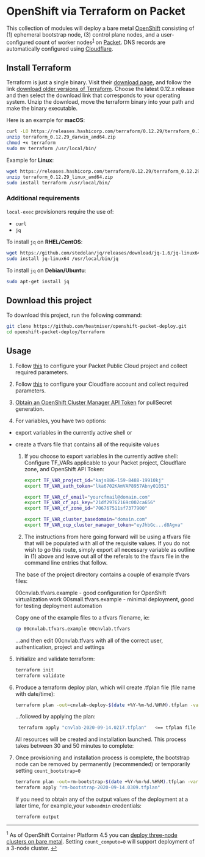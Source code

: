 # OpenShift via Terraform on Packet
This collection of modules will deploy a bare metal [OpenShift](https://docs.openshift.com/container-platform/latest/installing/installing_bare_metal/installing-bare-metal.html) consisting of (1) ephemeral bootstrap node, (3) control plane nodes, and a user-configured count of worker nodes<sup>[1](#3nodedeployment)</sup> on [Packet](http://packet.com). DNS records are automatically configured using [Cloudflare](http://cloudflare.com).

## Install Terraform
Terraform is just a single binary.  Visit their [download page](https://www.terraform.io/downloads.html), and follow the link [download older versions of Terraform](https://releases.hashicorp.com/terraform/). Choose the latest 0.12.x release and then select the download link that corresponds to your operating system. Unzip the download, move the terraform binary into your path and make the binary executable.

Here is an example for **macOS**:
```bash
curl -LO https://releases.hashicorp.com/terraform/0.12.29/terraform_0.12.29_darwin_amd64.zip
unzip terraform_0.12.29_darwin_amd64.zip
chmod +x terraform
sudo mv terraform /usr/local/bin/
```
Example for **Linux**:
```bash
wget https://releases.hashicorp.com/terraform/0.12.29/terraform_0.12.29_linux_amd64.zip
unzip terraform_0.12.29_linux_amd64.zip
sudo install terraform /usr/local/bin/
```
### Additional requirements

`local-exec` provisioners require the use of:
  - `curl`
  - `jq`

To install `jq` on **RHEL/CentOS**:
```bash
wget https://github.com/stedolan/jq/releases/download/jq-1.6/jq-linux64
sudo install jq-linux64 /usr/local/bin/jq
```
To install `jq` on **Debian/Ubuntu**:
```bash
sudo apt-get install jq
```

## Download this project

To download this project, run the following command:
```bash
git clone https://github.com/heatmiser/openshift-packet-deploy.git
cd openshift-packet-deploy/terraform
```

## Usage

1. Follow [this](PACKET.md) to configure your Packet Public Cloud project and collect required parameters.

2. Follow [this](CLOUDFLARE.md) to configure your Cloudflare account and collect required parameters.

3. [Obtain an OpenShift Cluster Manager API Token](https://cloud.redhat.com/openshift/token) for pullSecret generation.
  
4. For variables, you have two options:
- export variables in the currently active shell
or
- create a tfvars file that contains all of the requisite values

  1) If you choose to export variables in the currently active shell:
    Configure TF_VARs applicable to your Packet project, Cloudflare zone, and OpenShift API Token:
     ```bash
     export TF_VAR_project_id="kajs886-l59-8488-19910kj"
     export TF_VAR_auth_token="lka6702KAmVAP8957Abny01051"
     
     export TF_VAR_cf_email="yourcfmail@domain.com"
     export TF_VAR_cf_api_key="21df29762169c002ca656"
     export TF_VAR_cf_zone_id="706767511sf7377900"

     export TF_VAR_cluster_basedomain="domain.com"
     export TF_VAR_ocp_cluster_manager_token="eyJhbGc...d8Agva"
     ```

  2) The instructions from here going forward will be using a tfvars file that will be populated with all of the requisite values.  If you do not wish to go this route, simply export all necessary variable as outline in (1) above and leave out all of the referals to the tfavrs file in the command line entries that follow.

  The base of the project directory contains a couple of example tfvars files:

    00cnvlab.tfvars.example - good configuration for OpenShift virtualization work
    00small.tfvars.example - minimal deployment, good for testing deployment automation

  Copy one of the example files to a tfvars filename, ie:
     ```bash
     cp 00cnvlab.tfvars.example 00cnvlab.tfvars
     ```
  ...and then edit 00cnvlab.tfvars with all of the correct user, authentication, project and settings

5. Initialize and validate terraform:
     ```bash
     terraform init
     terraform validate
     ```

 6. Produce a terraform deploy plan, which will create .tfplan file (file name with date/time):
     ```bash
     terraform plan -out=cnvlab-deploy-$(date +%Y-%m-%d.%H%M).tfplan -var-file="00cnvlab.tfvars"
     ```
    ...followed by applying the plan:
    ```bash
     terraform apply "cnvlab-2020-09-14.0217.tfplan"   <== tfplan file name time/date specific
     ```
    
    All resources will be created and installation launched. This process takes between 30 and 50 minutes to complete: 

 7. Once provisioning and installation process is complete, the bootstrap node can be removed by permanently (recommended) or temporarily setting `count_bootstrap=0`
     ```bash
     terraform plan -out=rm-bootstrap-$(date +%Y-%m-%d.%H%M).tfplan -var-file="00cnvlab.tfvars" -var="count_bootstrap=0"
     terraform apply "rm-bootstrap-2020-09-14.0309.tfplan"
     ```
     If you need to obtain any of the output values of the deployment at a later time, for example,your `kubeadmin` credentials:
     ```
     terraform output
     ```

---

<a name="3nodedeployment"><sup>1</sup></a> As of OpenShift Container Platform 4.5 you can [deploy three-node clusters on bare metal](https://docs.openshift.com/container-platform/4.5/installing/installing_bare_metal/installing-bare-metal.html#installation-three-node-cluster_installing-bare-metal). Setting `count_compute=0` will support deployment of a 3-node cluster. [↩](#openshift-via-terraform-on-packet)